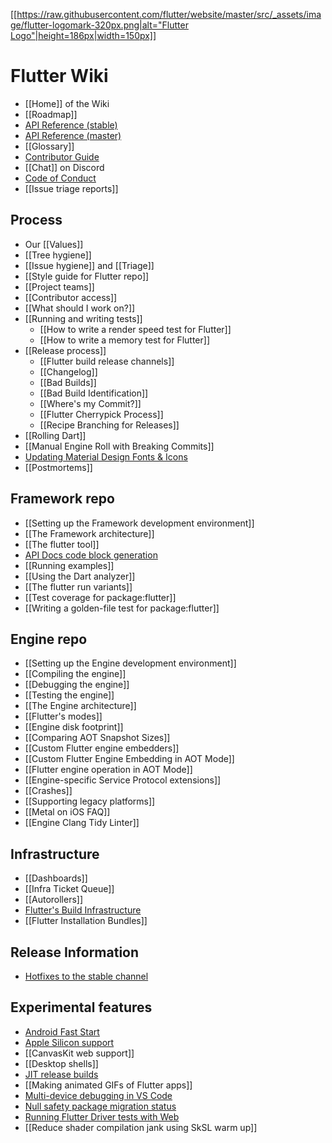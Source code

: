 [[[https://raw.githubusercontent.com/flutter/website/master/src/_assets/image/flutter-logomark-320px.png|alt="Flutter Logo"|height=186px|width=150px]]](https://flutter.dev)

Flutter Wiki
============

- [[Home]] of the Wiki
- [[Roadmap]]
- [API Reference (stable)](https://api.flutter.dev)
- [API Reference (master)](https://master-docs.flutter.dev)
- [[Glossary]]
- [Contributor Guide](https://github.com/flutter/flutter/blob/master/CONTRIBUTING.md)
- [[Chat]] on Discord
- [Code of Conduct](https://github.com/flutter/flutter/blob/master/CODE_OF_CONDUCT.md)
- [[Issue triage reports]]

## Process
- Our [[Values]]
- [[Tree hygiene]]
- [[Issue hygiene]] and [[Triage]]
- [[Style guide for Flutter repo]]
- [[Project teams]]
- [[Contributor access]]
- [[What should I work on?]]
- [[Running and writing tests]]
  - [[How to write a render speed test for Flutter]]
  - [[How to write a memory test for Flutter]]
- [[Release process]]
  - [[Flutter build release channels]]
  - [[Changelog]]
  - [[Bad Builds]]
  - [[Bad Build Identification]]
  - [[Where's my Commit?]]
  - [[Flutter Cherrypick Process]]
  - [[Recipe Branching for Releases]]
- [[Rolling Dart]]
- [[Manual Engine Roll with Breaking Commits]]
- [Updating Material Design Fonts & Icons](https://github.com/flutter/flutter/wiki/Updating-Material-Design-Fonts-&-Icons)
- [[Postmortems]]

## Framework repo
- [[Setting up the Framework development environment]]
- [[The Framework architecture]]
- [[The flutter tool]]
- [API Docs code block generation](https://github.com/flutter/flutter/tree/master/dev/snippets)
- [[Running examples]]
- [[Using the Dart analyzer]]
- [[The flutter run variants]]
- [[Test coverage for package:flutter]]
- [[Writing a golden-file test for package:flutter]]

## Engine repo
- [[Setting up the Engine development environment]]
- [[Compiling the engine]]
- [[Debugging the engine]]
- [[Testing the engine]]
- [[The Engine architecture]]
- [[Flutter's modes]]
- [[Engine disk footprint]]
- [[Comparing AOT Snapshot Sizes]]
- [[Custom Flutter engine embedders]]
- [[Custom Flutter Engine Embedding in AOT Mode]]
- [[Flutter engine operation in AOT Mode]]
- [[Engine-specific Service Protocol extensions]]
- [[Crashes]]
- [[Supporting legacy platforms]]
- [[Metal on iOS FAQ]]
- [[Engine Clang Tidy Linter]]

## Infrastructure
- [[Dashboards]]
- [[Infra Ticket Queue]]
- [[Autorollers]]
- [Flutter's Build Infrastructure](https://github.com/flutter/flutter/blob/master/dev/bots/README.md)
- [[Flutter Installation Bundles]]

## Release Information
- [Hotfixes to the stable channel](https://github.com/flutter/flutter/wiki/Hotfixes-to-the-Stable-Channel)

## Experimental features
- [Android Fast Start](https://github.com/flutter/flutter/wiki/Fast-Start)
- [Apple Silicon support](https://github.com/flutter/flutter/wiki/Developing-with-Flutter-on-Apple-Silicon)
- [[CanvasKit web support]]
- [[Desktop shells]]
- [JIT release builds](https://github.com/flutter/flutter/wiki/JIT-Release-Modes)
- [[Making animated GIFs of Flutter apps]]
- [Multi-device debugging in VS Code](https://github.com/flutter/flutter/wiki/Multi-device-debugging-in-VS-Code)
- [Null safety package migration status](https://github.com/dart-lang/sdk/wiki/Null-safety-migration-status)
- [Running Flutter Driver tests with Web](https://github.com/flutter/flutter/wiki/Running-Flutter-Driver-tests-with-Web)
- [[Reduce shader compilation jank using SkSL warm up]]
